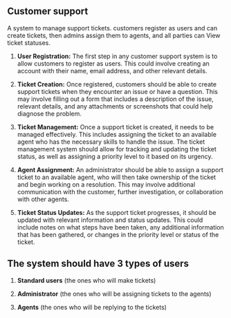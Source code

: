 ## Customer support

<p>A system to manage support tickets. customers register as users and can create tickets, then admins assign them to agents, and all parties can View ticket statuses.</p>

1. **User Registration:** The first step in any customer support system is to allow customers to register as users. This could involve creating an account with their name, email address, and other relevant details.

2. **Ticket Creation:** Once registered, customers should be able to create support tickets when they encounter an issue or have a question. This may involve filling out a form that includes a description of the issue, relevant details, and any attachments or screenshots that could help diagnose the problem.

3. **Ticket Management:** Once a support ticket is created, it needs to be managed effectively. This includes assigning the ticket to an available agent who has the necessary skills to handle the issue. The ticket management system should allow for tracking and updating the ticket status, as well as assigning a priority level to it based on its urgency.

4. **Agent Assignment:** An administrator should be able to assign a support ticket to an available agent, who will then take ownership of the ticket and begin working on a resolution. This may involve additional communication with the customer, further investigation, or collaboration with other agents.

5. **Ticket Status Updates:** As the support ticket progresses, it should be updated with relevant information and status updates. This could include notes on what steps have been taken, any additional information that has been gathered, or changes in the priority level or status of the ticket.

## The system should have 3 types of users

1. **Standard users** (the ones who will make tickets)

2. **Administrator** (the ones who will be assigning tickets to the agents)

3. **Agents** (the ones who will be replying to the tickets)
